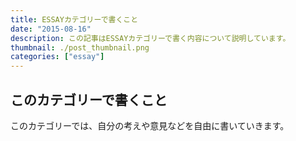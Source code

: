 ```yaml
---
title: ESSAYカテゴリーで書くこと
date: "2015-08-16"
description: この記事はESSAYカテゴリーで書く内容について説明しています。
thumbnail: ./post_thumbnail.png
categories: ["essay"]
---
```


## このカテゴリーで書くこと

このカテゴリーでは、自分の考えや意見などを自由に書いていきます。
